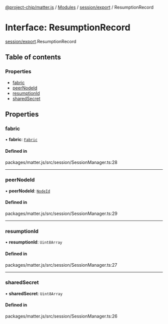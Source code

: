 [@project-chip/matter.js](../README.md) / [Modules](../modules.md) / [session/export](../modules/session_export.md) / ResumptionRecord

# Interface: ResumptionRecord

[session/export](../modules/session_export.md).ResumptionRecord

## Table of contents

### Properties

- [fabric](session_export.ResumptionRecord.md#fabric)
- [peerNodeId](session_export.ResumptionRecord.md#peernodeid)
- [resumptionId](session_export.ResumptionRecord.md#resumptionid)
- [sharedSecret](session_export.ResumptionRecord.md#sharedsecret)

## Properties

### fabric

• **fabric**: [`Fabric`](../classes/fabric_export.Fabric.md)

#### Defined in

packages/matter.js/src/session/SessionManager.ts:28

___

### peerNodeId

• **peerNodeId**: [`NodeId`](../modules/datatype_export.md#nodeid)

#### Defined in

packages/matter.js/src/session/SessionManager.ts:29

___

### resumptionId

• **resumptionId**: `Uint8Array`

#### Defined in

packages/matter.js/src/session/SessionManager.ts:27

___

### sharedSecret

• **sharedSecret**: `Uint8Array`

#### Defined in

packages/matter.js/src/session/SessionManager.ts:26

